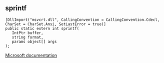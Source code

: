 ## sprintf

```
[DllImport("msvcrt.dll", CallingConvention = CallingConvention.Cdecl, CharSet = CharSet.Ansi, SetLastError = true)]
public static extern int sprintf(
   IntPtr buffer,
   string format,
   params object[] args
);
```

[Microsoft documentation](https://docs.microsoft.com/en-us/cpp/c-runtime-library/reference/sprintf-sprintf-s)
